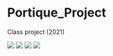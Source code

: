 # Portique_Project
Class project (2021)

![](https://img.shields.io/github/issues/ZukiLTU/Portique_Project)
![](https://img.shields.io/github/forks/ZukiLTU/Portique_Project)
![](https://img.shields.io/github/stars/ZukiLTU/Portique_Project)
![](https://img.shields.io/github/license/ZukiLTU/Portique_Project)
